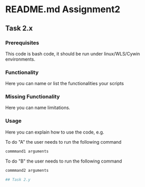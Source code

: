 
# README.md Assignment2

## Task 2.x

### Prerequisites

This code is bash code, it should be run under linux/WLS/Cywin environments.

### Functionality

Here you can name or list the functionalities your scripts

### Missing Functionality

Here you can name limitations.

### Usage

Here you can explain how to use the code, e.g.

To do "A" the user needs to run the following command

```bash
commmand1 arguments 
```

To do "B" the user needs to run the following command

```bash
commmand2 arguments 

## Task 2.y
